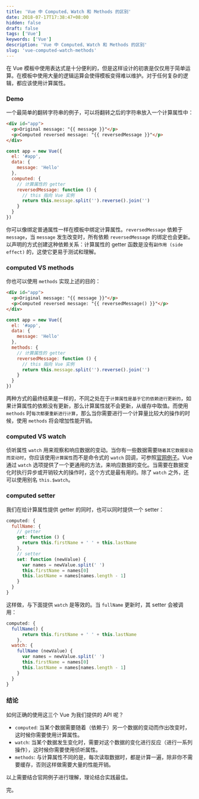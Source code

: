 ```yaml
---
title: 'Vue 中 Computed、Watch 和 Methods 的区别'
date: 2018-07-17T17:38:47+08:00
hidden: false
draft: false
tags: ['Vue']
keywords: ['Vue']
description: 'Vue 中 Computed、Watch 和 Methods 的区别'
slug: 'vue-computed-watch-methods'
---
```


在 Vue 模板中使用表达式是十分便利的，但是这样设计的初衷是仅仅用于简单运算。在模板中使用大量的逻辑运算会使得模板变得难以维护。对于任何复杂的逻辑，都应该使用计算属性。

### Demo

一个最简单的翻转字符串的例子，可以将翻转之后的字符串放入一个计算属性中：

```html
<div id="app">
  <p>Original message: "{{ message }}"</p>
  <p>Computed reversed message: "{{ reversedMessage }}"</p>
</div>
```

```js
const app = new Vue({
  el: '#app',
  data: {
    message: 'Hello'
  },
  computed: {
    // 计算属性的 getter
    reversedMessage: function () {
      // this 指向 Vue 实例
      return this.message.split('').reverse().join('')
    }
  }
})
```

你可以像绑定普通属性一样在模板中绑定计算属性。`reversedMessage` 依赖于 `message`，当 `message` 发生改变时，所有依赖 `reversedMessage` 的绑定也会更新。以声明的方式创建这种依赖关系：计算属性的 getter 函数是没有`副作用 (side effect)` 的，这使它更易于测试和理解。

### computed VS methods

你也可以使用 `methods` 实现上述的目的：

```html
<div id="app">
  <p>Original message: "{{ message }}"</p>
  <p>Computed reversed message: "{{ reversedMessage() }}"</p>
</div>
```

```js
const app = new Vue({
  el: '#app',
  data: {
    message: 'Hello'
  },
  methods: {
    // 计算属性的 getter
    reversedMessage: function () {
      // this 指向 Vue 实例
      return this.message.split('').reverse().join('')
    }
  }
})
```

两种方式的最终结果是一样的，不同之处在于`计算属性是基于它的依赖进行更新的`，如果计算属性的依赖没有更新，那么计算属性就不会更新，从缓存中取值。而使用 `methods` 时`每次都要重新进行计算`，那么当你需要进行一个计算量比较大的操作的时候，使用 `methods` 将会增加性能开销。

### computed VS watch

侦听属性 `watch` 用来观察和响应数据的变动。当你有一些数据需要`随着其它数据变动而变动时`，你应该使用`计算属性`而不是命令式的 `watch` 回调，可参照[官网例子](https://cn.vuejs.org/v2/guide/computed.html#%E8%AE%A1%E7%AE%97%E5%B1%9E%E6%80%A7-vs-%E4%BE%A6%E5%90%AC%E5%B1%9E%E6%80%A7)。Vue 通过 `watch` 选项提供了一个更通用的方法，来响应数据的变化。当需要在数据变化时执行异步或开销较大的操作时，这个方式是最有用的。除了 `watch` 之外，还可以使用别名 `this.$watch`。

### computed setter

我们在给计算属性提供 getter 的同时，也可以同时提供一个 setter：

```js
computed: {
  fullName: {
    // getter
    get: function () {
      return this.firstName + ' ' + this.lastName
    },
    // setter
    set: function (newValue) {
      var names = newValue.split(' ')
      this.firstName = names[0]
      this.lastName = names[names.length - 1]
    }
  }
}
```

这样做，与下面提供 `watch` 是等效的。当 `fullName` 更新时，其 setter 会被调用：

```js
computed: {
  fullName() {
      return this.firstName + ' ' + this.lastName
    },
  watch: {
    fullName (newValue) {
      var names = newValue.split(' ')
      this.firstName = names[0]
      this.lastName = names[names.length - 1]
    }
  }
}
```

### 结论

如何正确的使用这三个 Vue 为我们提供的 API 呢？

- `computed`: 当某个数据需要随着（依赖于）另一个数据的变动而作出改变时，这时候你需要使用计算属性。
- `watch`: 当某个数据发生变化时，需要对这个数据的变化进行反应（进行一系列操作），这时候你需要使用侦听属性。
- `methods`: 与计算属性不同的是，每次读取数据时，都是计算一遍，除非你不需要缓存，否则这样做需要大量的性能开销。

以上需要结合官网例子进行理解，理论结合实践最佳。

完。
